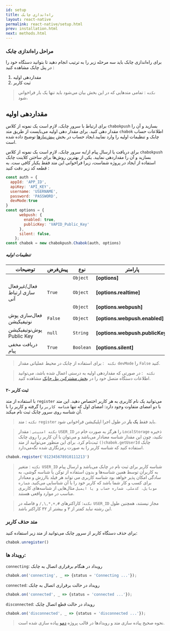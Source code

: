 ```yaml
---
id: setup
title: راه‌اندازی چابک
layout: react-native
permalink: react-native/setup.html
prev: installation.html
next: methods.html
---
```


### مراحل راه‌اندازی چابک
برای راه‌اندازی چابک باید سه مرحله زیر را به ترتیب انجام دهید تا بتوانید دستگاه خود را در پنل چابک مشاهده کنید :

1. مقداردهی اولیه
2. ثبت کاربر

> `نکته` :‌ تمامی متدهایی که در این بخش بیان می‌شود باید تنها یک بار فراخوانی شود،  


## مقدار‌دهی اولیه
برای ارتباط با سرور چابک، لازم است یک نمونه از کلاس  `chabokpush` بسازید و آن را مقدار دهی کنید.
برای مقدار دهی اولیه می‌بایست از طریق متد `chabok` اطلاعات حساب چابک و تنظیمات اولیه را وارد نمایید.ایجاد حساب در بخش [پیش‌نیازها](required.html) توضیح داده شده است.

برای دریافت یا ارسال پیام از/به سرور چابک، لازم است یک نمونه از کلاس `chabokpush` بسازید و آن را مقداردهی نمایید. یکی از بهترین روش‌ها برای ساختن کلاینت چابک استفاده از ایجاد در  پروژه شماست،‌‌ زیرا فراخوانی این متد فقط یکبار کافی ست. به قطعه کد زیر دقت کنید :

```javascript
const auth = {
  appId: 'APP_ID',
  apiKey: 'API_KEY',
  username: 'USERNAME',
  password: 'PASSWORD',
  devMode:true
}
const options = {
      webpush: {
        enabled: true,
        publicKey: 'VAPID_Public_Key'
      },
      silent: false,
    };
const chabok = new chabokpush.Chabok(auth, options)
```

##### تنظیمات اولیه

| توضیحات | پیش‌فرض | نوع | پارامتر |
| --- | --- | --- | --- |
|  |  | `Object` | **[options]** |
| فعال/غیرفعال سازی ارتباط آنی | <code>True</code> | <code>Object</code> | **[options.realtime]** |
|  |  | <code>Object</code> | **[options.webpush]** |
| فعال‌سازی پوش ‌نوتیفیکیشن | <code>False</code> | <code>Object</code> | **[options.webpush.enabled]** |
| پوش‌نوتیفیکیشن Public Key | <code>null</code> | <code>String</code> | **[options.webpush.publicKey]** |
| دریافت مخفی پیام | <code>True</code> | <code>Boolean</code> | **[options.silent]** |


> `نکته ` : برای استفاده از چابک در محیط عملیاتی مقدار `devMode` را `False` کنید. 

> `نکته ` : در صورتی که مقداردهی اولیه به درستی اعمال شده باشد، می‌توانید اطلاعات دستگاه متصل خود را در [بخش مشترکین پنل چابک](https://sandbox.push.adpdigital.com/front/users/subscribers/list) مشاهده کنید. 

#### ۲- ثبت کاربر
با استفاده از متد `register` می‌توانید یک نام کاربری به هر کاربر اختصاص دهید. این متد با دو امضای متفاوت وجود دارد: امضای اول که تنها `شناسه کاربر` را گرفته و کاربر را با آن شناسه روی سرور چابک ثبت نام میکند.

> `نکته` : متد `register` باید فقط **یک بار** در طول اجرا اپلیکیشن فراخوانی شود.

>   `نکته امنیتی` : مقدار `USER_ID` را هرگز به صورت خام در `LocalStorage` ذخیره نکنید، چون این مقدار شناسه معنادار می‌باشد و می‌توان با آن  کاربر را روی چابک ثبت‌نام کرد. برای این منظور می‌توانید از متد `()chabok.getUserId` چابک استفاده کنید که شناسه کاربر را به صورت رمزنگاری شده نگه‌می‌دارد.

```javascript
chabok.register('012345678910111213')
```

> `نکته` : متغیر `USER_ID` شناسه کاربر برای ثبت نام در چابک می‌باشد و ارسال پیام‌ به کاربران توسط همین شناسه‌ها و بدون استفاده از توکن یا شناسه گوشی، به سادگی امکان پذیر خواهد بود شناسه کاربری می تواند هر فیلد باارزش و معنا‌دار برای کسب و کار شما باشد که کاربر خود را با آن شناسایی می‌کنید. `شماره موبایل، کدملی، شماره حساب و یا ایمیل` مثال‌هایی از شناسه‌های کاربری مناسب در موارد واقعی هستند.
>

> `نکته`: کاراکترهای ‍`#,+,*,\,/` و فاصله در `USER_ID` مجاز نیستند، همچنین طول این رشته نباید کمتر از ۳ و بیشتر از ۳۲ کاراکتر باشد.

### متد حذف کاربر
برای حذف دستگاه کاربر از سرور چابک می‌توانید از متد زیر استفاده کنید:
```javascript
chabok.unregister()
```

### رویداد ها:

`connecting`: رویداد در هنگام برقراری اتصال به چابک

```javascript
chabok.on('connecting', _ => {status = 'Connecting ...'}); 
```

`connected`: رویداد در حالت برقراری اتصال به چابک

```javascript
chabok.on('connected', _ => {status = 'connected ...'}); 
```

`disconnected`: رویداد در حالت قطع اتصال چابک

```javascript
chabok.on('disconnected', _ => {status = 'disconnected ...'}); 
```

> نحوه صحیح پیاده سازی متد و رویدادها در قالب پروژه [دمو](https://webpush.chabokpush.com/) پیاده سازی شده است.
